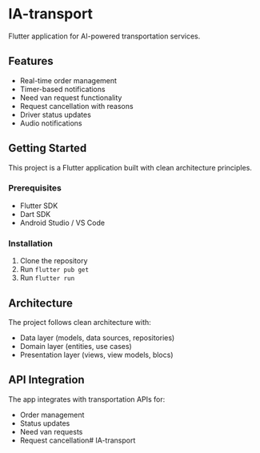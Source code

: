 # IA-transport

Flutter application for AI-powered transportation services.

## Features

- Real-time order management
- Timer-based notifications
- Need van request functionality
- Request cancellation with reasons
- Driver status updates
- Audio notifications

## Getting Started

This project is a Flutter application built with clean architecture principles.

### Prerequisites

- Flutter SDK
- Dart SDK
- Android Studio / VS Code

### Installation

1. Clone the repository
2. Run `flutter pub get`
3. Run `flutter run`

## Architecture

The project follows clean architecture with:
- Data layer (models, data sources, repositories)
- Domain layer (entities, use cases)
- Presentation layer (views, view models, blocs)

## API Integration

The app integrates with transportation APIs for:
- Order management
- Status updates
- Need van requests
- Request cancellation#   I A - t r a n s p o r t  
 